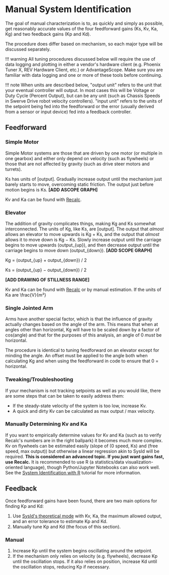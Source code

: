 # Manual System Identification

The goal of manual characterization is to, as quickly and simply as possible, get reasonably accurate values of the four feedforward gains (Ks, Kv, Ka, Kg) and two feedback gains (Kp and Kd).

The procedure does differ based on mechanism, so each major type will be discussed separately.

!!! warning
    All tuning procedures discussed below will require the use of data logging and plotting in either a vendor's hardware client (e.g. Phoenix Tuner X, REV Hardware Client, etc.) or AdvantageScope. Make sure you are familiar with data logging and one or more of these tools before continuing.

!!! note
    When units are described below, "output unit" refers to the unit that your eventual controller will output. In most cases this will be Voltage or Duty Cycle (Percent Output), but can be any unit (such as Chassis Speeds in Swerve Drive robot velocity controllers). "input unit" refers to the units of the setpoint being fed into the feedforward or the error (usually derived from a sensor or input device) fed into a feedback controller.

## Feedforward

### Simple Motor

Simple Motor systems are those that are driven by one motor (or multiple in one gearbox) and either only depend on velocity (such as flywheels) or those that are not affected by gravity (such as drive steer motors and turrets).

Ks has units of \[output\]. Gradually increase output until the mechanism just barely starts to move, overcoming static friction. The output just before motion begins is Ks. **[ADD ASCOPE GRAPH]**

Kv and Ka can be found with [Recalc](https://reca.lc).



### Elevator

The addition of gravity complicates things, making Kg and Ks somewhat interconnected. The units of Kg, like Ks, are \[output\]. The output that *almost* allows an elevator to move upwards is Kg + Ks, and the output that *almost* allows it to move down is Kg − Ks. Slowly increase output until the carriage begins to move upwards (output_{up}), and then decrease output until the carriage begins to move down (output_{down}).
**[ADD SCOPE GRAPH]**

Kg = (output_{up} + output_{down}) / 2

Ks = (output_{up} − output_{down}) / 2

**[ADD DRAWING OF STILLNESS RANGE]**

Kv and Ka can be found with [Recalc](https://reca.lc) or by manual estimation. If the units of Ka are \\frac{V}{m²}


### Single Jointed Arm

Arms have another special factor, which is that the influence of gravity actually changes based on the angle of the arm. This means that when at angles other than horizontal, Kg will have to be scaled down by a factor of cos(angle) and that for the purposes of this analysis, an angle of 0 *must* be horizontal.

The procedure is identical to tuning feedforward on an elevator except for minding the angle. An offset must be applied to the angle both when calculating Kg and when using the feedforward in code to ensure that 0 = horizontal.

### Tweaking/Troubleshooting

If your mechanism is not tracking setpoints as well as you would like, there are some steps that can be taken to easily address them:

* If the steady-state velocity of the system is too low, increase Kv.
* A quick and dirty Kv can be calculated as max output / max velocity.

### Manually Determining Kv and Ka

If you want to empirically determine values for Kv and Ka (such as to verify Recalc's numbers are in the right ballpark) it becomes much more complex. Kv on flywheels can be estimated easily (slope of (0 speed, Ks) and (free speed, max output)) but otherwise a linear regression akin to SysId will be required. **This is considered an advanced topic. If you just want gains fast, use Recalc.** It is recommended to use R (a statistics/data visualization-oriented language), though Python/Jupyter Notebooks can also work well. See the [System Identification with R](system-id-r.md) tutorial for more information. 

## Feedback

Once feedforward gains have been found, there are two main options for finding Kp and Kd:

1. Use [SysId's theoretical mode](sysid/theoretical-mode.md) with Kv, Ka, the maximum allowed output, and an error tolerance to estimate Kp and Kd.
2. Manually tune Kp and Kd (the focus of this section).

### Manual

1. Increase Kp until the system begins oscillating around the setpoint.
2. If the mechanism only relies on velocity (e.g. flywheels), decrease Kp until the oscillation stops. If it also relies on position, increase Kd until the oscillation stops, reducing Kp if necessary.
